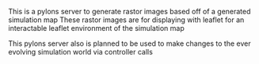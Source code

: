 This is a pylons server to generate rastor images based off of a generated simulation map
These rastor images are for displaying with leaflet for an interactable leaflet environment of the simulation map

This pylons server also is planned to be used to make changes to the ever evolving simulation world via controller calls
